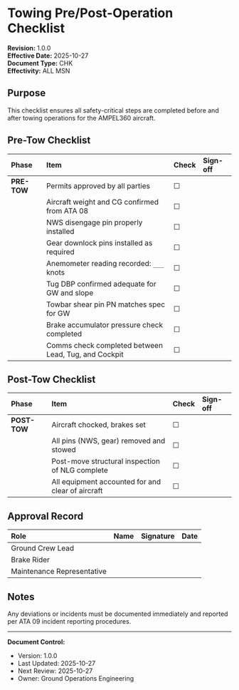 # Towing Pre/Post-Operation Checklist
**Revision:** 1.0.0  
**Effective Date:** 2025-10-27  
**Document Type:** CHK  
**Effectivity:** ALL MSN

## Purpose
This checklist ensures all safety-critical steps are completed before and after towing operations for the AMPEL360 aircraft.

## Pre-Tow Checklist

| Phase | Item | Check | Sign-off |
| :--- | :--- | :--- | :--- |
| **PRE-TOW** | Permits approved by all parties | ☐ | |
| | Aircraft weight and CG confirmed from ATA 08 | ☐ | |
| | NWS disengage pin properly installed | ☐ | |
| | Gear downlock pins installed as required | ☐ | |
| | Anemometer reading recorded: `___` knots | ☐ | |
| | Tug DBP confirmed adequate for GW and slope | ☐ | |
| | Towbar shear pin PN matches spec for GW | ☐ | |
| | Brake accumulator pressure check completed | ☐ | |
| | Comms check completed between Lead, Tug, and Cockpit | ☐ | |

## Post-Tow Checklist

| Phase | Item | Check | Sign-off |
| :--- | :--- | :--- | :--- |
| **POST-TOW**| Aircraft chocked, brakes set | ☐ | |
| | All pins (NWS, gear) removed and stowed | ☐ | |
| | Post-move structural inspection of NLG complete | ☐ | |
| | All equipment accounted for and clear of aircraft | ☐ | |

## Approval Record

| Role | Name | Signature | Date |
| :--- | :--- | :--- | :--- |
| Ground Crew Lead | | | |
| Brake Rider | | | |
| Maintenance Representative | | | |

## Notes

Any deviations or incidents must be documented immediately and reported per ATA 09 incident reporting procedures.

---

**Document Control:**
- Version: 1.0.0
- Last Updated: 2025-10-27
- Next Review: 2025-10-27
- Owner: Ground Operations Engineering
